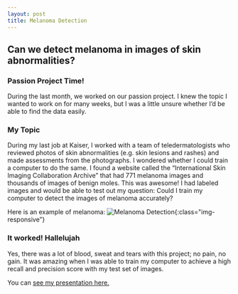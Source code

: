 ```yaml
---
layout: post
title: Melanoma Detection
---
```


##  Can we detect melanoma in images of skin abnormalities?  

###  Passion Project Time!  
During the last month, we worked on our passion project. I knew the topic I wanted to work on for many weeks, but I was a little unsure whether I’d be able to find the data easily.

###  My Topic  
During my last job at Kaiser, I worked with a team of teledermatologists who reviewed photos of skin abnormalities (e.g. skin lesions and rashes) and made assessments from the photographs. I wondered whether I could train a computer to do the same. I found a website called the “International Skin Imaging Collaboration Archive” that had 771 melanoma images and thousands of images of benign moles. This was awesome! I had labeled images and would be able to test out my question: Could I train my computer to detect the images of melanoma accurately?  
  
Here is an example of melanoma: 
![Melanoma Detection](/Becca18.github.io/images/malignant12.jpg){:class="img-responsive”}


###  It worked! Hallelujah  
Yes, there was a lot of blood, sweat and tears with this project; no pain, no gain. It was amazing when I was able to train my computer to achieve a high recall and precision score with my test set of images.

You can [see my presentation here.]({{Becca18,github.io}}/images/melanoma_detection.pdf)








